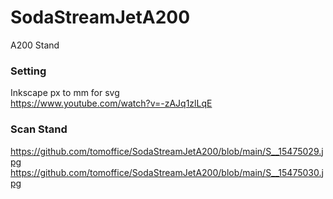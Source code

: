 # SodaStreamJetA200
A200 Stand
### Setting
Inkscape px to mm for svg  
https://www.youtube.com/watch?v=-zAJq1zlLqE
### Scan Stand
https://github.com/tomoffice/SodaStreamJetA200/blob/main/S__15475029.jpg  
https://github.com/tomoffice/SodaStreamJetA200/blob/main/S__15475030.jpg  
